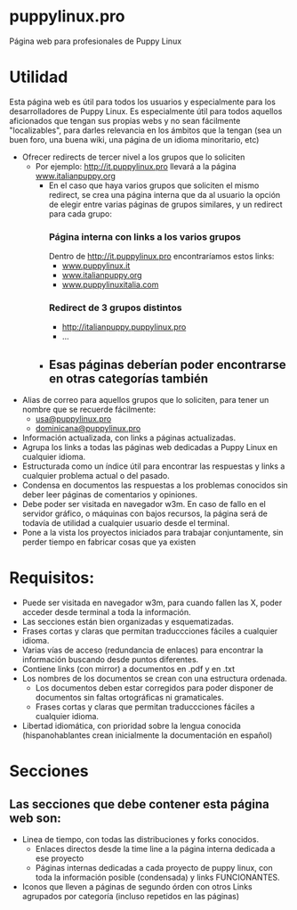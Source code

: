 # puppylinux.pro
Página web para profesionales de Puppy Linux

# Utilidad
Esta página web es útil para todos los usuarios y especialmente para los desarrolladores de Puppy Linux.
Es especialmente útil para todos aquellos aficionados que tengan sus propias webs y no sean fácilmente "localizables", para darles relevancia en los ámbitos que la tengan (sea un buen foro, una buena wiki, una página de un idioma minoritario, etc)
- Ofrecer redirects de tercer nivel a los grupos que lo soliciten
  - Por ejemplo: http://it.puppylinux.pro llevará a la página www.italianpuppy.org
    - En el caso que haya varios grupos que soliciten el mismo redirect, se crea una página interna que da al usuario la opción de elegir entre varias páginas de grupos similares, y un redirect para cada grupo:
      ### Página interna con links a los varios grupos
      Dentro de http://it.puppylinux.pro encontraríamos estos links:
      - www.puppylinux.it
      - www.italianpuppy.org
      - www.puppylinuxitalia.com
      ### Redirect de 3 grupos distintos
      - http://italianpuppy.puppylinux.pro
      - ...
    - Esas páginas deberían poder encontrarse en otras categorías también
      - 
- Alias de correo para aquellos grupos que lo soliciten, para tener un nombre que se recuerde fácilmente:
  - usa@puppylinux.pro
  - dominicana@puppylinux.pro
- Información actualizada, con links a páginas actualizadas.
- Agrupa los links a todas las páginas web dedicadas a Puppy Linux en cualquier idioma.
- Estructurada como un índice útil para encontrar las respuestas y links a cualquier problema actual o del pasado.
- Condensa en documentos las respuestas a los problemas conocidos sin deber leer páginas de comentarios y opiniones. 
- Debe poder ser visitada en navegador w3m. En caso de fallo en el servidor gráfico, o máquinas con bajos recursos, la página será de todavía de utilidad a cualquier usuario desde el terminal.
- Pone a la vista los proyectos iniciados para trabajar conjuntamente, sin perder tiempo en fabricar cosas que ya existen

# Requisitos:
- Puede ser visitada en navegador w3m, para cuando fallen las X, poder acceder desde terminal a toda la información.
- Las secciones están bien organizadas y esquematizadas.
- Frases cortas y claras que permitan traduccciones fáciles a cualquier idioma.
- Varias vías de acceso (redundancia de enlaces) para encontrar la información buscando desde puntos diferentes.
- Contiene links (con mirror) a documentos en .pdf y en .txt
- Los nombres de los documentos se crean con una estructura ordenada.
  - Los documentos deben estar corregidos para poder disponer de documentos sin faltas ortográficas ni gramaticales.
  - Frases cortas y claras que permitan traduccciones fáciles a cualquier idioma.
- Libertad idiomática, con prioridad sobre la lengua conocida (hispanohablantes crean inicialmente la documentación en español)


# Secciones
## Las secciones que debe contener esta página web son:
- Linea de tiempo, con todas las distribuciones y forks conocidos.
  - Enlaces directos desde la time line a la página interna dedicada a ese proyecto
  - Páginas internas dedicadas a cada proyecto de puppy linux, con toda la información posible (condensada) y links FUNCIONANTES.
- Iconos que lleven a páginas de segundo órden con otros Links agrupados por categoría (incluso repetidos en las páginas)

